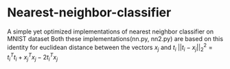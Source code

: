# Nearest-neighbor-classifier
A simple yet optimized implementations of nearest neighbor classifier on MNIST dataset
Both these implementations(nn.py, nn2.py) are based on this identity for euclidean distance between the vectors $x_j$ and $t_i$
$||t_i - x_j||^2_2 = t_i^Tt_i + x_j^Tx_j -2t_i^Tx_j$
